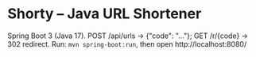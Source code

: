 ﻿# Shorty – Java URL Shortener
Spring Boot 3 (Java 17). POST /api/urls -> {"code": "..."}; GET /r/{code} -> 302 redirect.
Run: `mvn spring-boot:run`, then open http://localhost:8080/

